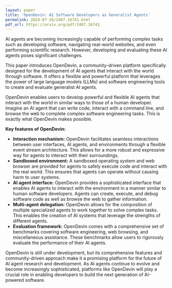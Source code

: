 ```yaml
---
layout: paper
title: 'OpenDevin: AI Software Developers as Generalist Agents'
permalink: 2024-07-26/2407.16741.html
pdf_url: https://arxiv.org/pdf/2407.16741
---
```


AI agents are becoming increasingly capable of performing complex tasks such as developing software, navigating real-world websites, and even performing scientific research. However, developing and evaluating these AI agents poses significant challenges.

This paper introduces OpenDevin, a community-driven platform specifically designed for the development of AI agents that interact with the world through software. It offers a flexible and powerful platform that leverages the power of large language models (LLMs) and software engineering tools to create and evaluate generalist AI agents.

OpenDevin enables users to develop powerful and flexible AI agents that interact with the world in similar ways to those of a human developer. Imagine an AI agent that can write code, interact with a command line, and browse the web to complete complex software engineering tasks. This is exactly what OpenDevin makes possible.

**Key features of OpenDevin:**

* **Interaction mechanism:** OpenDevin facilitates seamless interactions between user interfaces, AI agents, and environments through a flexible event stream architecture. This allows for a more robust and expressive way for agents to interact with their surroundings.
* **Sandboxed environment:**  A sandboxed operating system and web browser are provided for agents to safely execute code and interact with the real world. This ensures that agents can operate without causing harm to user systems.
* **AI agent interface:** OpenDevin provides a sophisticated interface that enables AI agents to interact with the environment in a manner similar to human software developers. Agents can create, execute, and debug software code as well as browse the web to gather information.
* **Multi-agent delegation:** OpenDevin allows for the composition of multiple specialized agents to work together to solve complex tasks. This enables the creation of AI systems that leverage the strengths of different agents.
* **Evaluation framework:**  OpenDevin comes with a comprehensive set of benchmarks covering software engineering, web browsing, and miscellaneous assistance. These benchmarks allow users to rigorously evaluate the performance of their AI agents. 

OpenDevin is still under development, but its comprehensive features and community-driven approach make it a promising platform for the future of AI agent research and development. As AI agents continue to evolve and become increasingly sophisticated, platforms like OpenDevin will play a crucial role in enabling developers to build the next generation of AI-powered software. 
